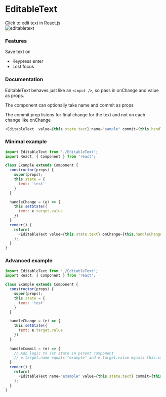 # EditableText
Click to edit text in React.js  
![editabletext](https://user-images.githubusercontent.com/31367899/42241971-aab6ba82-7f0c-11e8-8f38-9197afac2cdf.gif)

### Features
Save text on
- Keypress enter
- Lost focus

### Documentation
EditableText behaves just like an ```<input />```, so pass in onChange and value as props.  

The component can optionally take name and commit as props  

The commit prop listens for final change for the text and not on each change like onChange  
```javascript
<EditableText  value={this.state.text} name="sample" commit={this.handleCommit} onChange={this.handleChange}/>
```

### Minimal example

```javascript
import EditableText from './EditableText';
import React, { Component } from 'react';

class Example extends Component {
  constructor(props) {
    super(props);
    this.state = {
      text: 'test'
    }
  }

  handleChange = (e) => {
    this.setState({
      text: e.target.value
    })
  }
  render() {
    return(
      <EditableText value={this.state.text} onChange={this.handleChange}/>
    );
  }
}
```

### Advanced example
```javascript
import EditableText from './EditableText';
import React, { Component } from 'react';

class Example extends Component {
  constructor(props) {
    super(props);
    this.state = {
      text: 'test'
    }
  }

  handleChange = (e) => {
    this.setState({
      text: e.target.value
    })
  }
  
  handleCommit = (e) => {
    // Add logic to set state in parent component
    // e.target.name equals "example" and e.target.value equals this.state.text
  }
  render() {
    return(
      <EditableText name="example" value={this.state.text} commit={this.handleCommit} onChange={this.handleChange}/>
    );
  }
}
```

